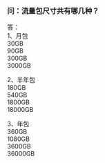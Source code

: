 ### 问：流量包尺寸共有哪几种？
答：<br>
1、月包<br>
30GB <br>
90GB <br>
300GB <br>
3000GB <br>

2、半年包<br>
180GB <br>
540GB <br>
1800GB <br>
18000GB <br>

3、年包<br>
360GB <br>
1080GB <br>
3600GB <br>
36000GB <br>
